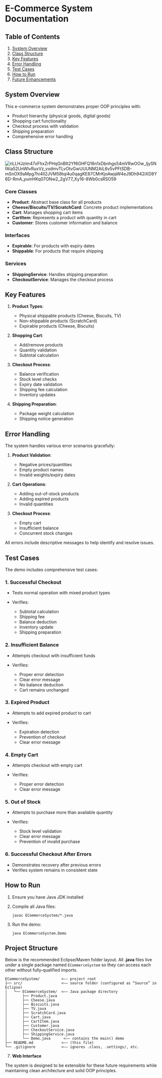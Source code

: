 # E-Commerce System Documentation

## Table of Contents

1. [System Overview](#system-overview)
2. [Class Structure](#class-structure)
3. [Key Features](#key-features)
4. [Error Handling](#error-handling)
5. [Test Cases](#test-cases)
6. [How to Run](#how-to-run)
7. [Future Enhancements](#future-enhancements)

## System Overview

This e-commerce system demonstrates proper OOP principles with:

* Product hierarchy (physical goods, digital goods)
* Shopping cart functionality
* Checkout process with validation
* Shipping preparation
* Comprehensive error handling

## Class Structure
![nLLHJzim47xFhxZrPHqGnBIt2Yf6GHFQ16n1xDbnhgs54mVRwOOw_ljySNfAIa52UnWlvRuxVz_vxdmvTLvOtvGwUUUNM2AiL6v5vPFtSDB-mSnOX9aMpg7hi4II2JVM58tqi4u0qagKE87CMrKjoAwjaW4eJ9Dh942iXD8Y6D-RmA_yumHKq07ONw2_2gV77_Xy16-8Wb0csRSO59](https://github.com/user-attachments/assets/6c372bc0-5b83-44e7-9a2c-a305b3266ca9)

### Core Classes

* **Product**: Abstract base class for all products
* **Cheese/Biscuits/TV/ScratchCard**: Concrete product implementations
* **Cart**: Manages shopping cart items
* **CartItem**: Represents a product with quantity in cart
* **Customer**: Stores customer information and balance

### Interfaces

* **Expirable**: For products with expiry dates
* **Shippable**: For products that require shipping

### Services

* **ShippingService**: Handles shipping preparation
* **CheckoutService**: Manages the checkout process

## Key Features

1. **Product Types**:

   * Physical shippable products (Cheese, Biscuits, TV)
   * Non-shippable products (ScratchCard)
   * Expirable products (Cheese, Biscuits)

2. **Shopping Cart**:

   * Add/remove products
   * Quantity validation
   * Subtotal calculation

3. **Checkout Process**:

   * Balance verification
   * Stock level checks
   * Expiry date validation
   * Shipping fee calculation
   * Inventory updates

4. **Shipping Preparation**:

   * Package weight calculation
   * Shipping notice generation

## Error Handling

The system handles various error scenarios gracefully:

1. **Product Validation**:

   * Negative prices/quantities
   * Empty product names
   * Invalid weights/expiry dates

2. **Cart Operations**:

   * Adding out-of-stock products
   * Adding expired products
   * Invalid quantities

3. **Checkout Process**:

   * Empty cart
   * Insufficient balance
   * Concurrent stock changes

All errors include descriptive messages to help identify and resolve issues.

## Test Cases

The demo includes comprehensive test cases:

### 1. Successful Checkout

* Tests normal operation with mixed product types
* Verifies:

  * Subtotal calculation
  * Shipping fee
  * Balance deduction
  * Inventory update
  * Shipping preparation

### 2. Insufficient Balance

* Attempts checkout with insufficient funds
* Verifies:

  * Proper error detection
  * Clear error message
  * No balance deduction
  * Cart remains unchanged

### 3. Expired Product

* Attempts to add expired product to cart
* Verifies:

  * Expiration detection
  * Prevention of checkout
  * Clear error message

### 4. Empty Cart

* Attempts checkout with empty cart
* Verifies:

  * Proper error detection
  * Clear error message

### 5. Out of Stock

* Attempts to purchase more than available quantity
* Verifies:

  * Stock level validation
  * Clear error message
  * Prevention of invalid purchase

### 6. Successful Checkout After Errors

* Demonstrates recovery after previous errors
* Verifies system remains in consistent state

## How to Run

1. Ensure you have Java JDK installed
2. Compile all Java files:

   ```
   javac ECommerceSystem/*.java
   ```
3. Run the demo:

   ```
   java ECommerceSystem.Demo
   ```

## Project Structure

Below is the recommended Eclipse/Maven folder layout. All **.java** files live under a single package named `ECommerceSystem` so they can access each other without fully‑qualified imports.

```text
ECommerceSystem/          <–– project root
├── src/                  <–– source folder (configured as “Source” in Eclipse)
│   └── ECommerceSystem/  <–– Java package directory
│       ├── Product.java
│       ├── Cheese.java
│       ├── Biscuits.java
│       ├── TV.java
│       ├── ScratchCard.java
│       ├── Cart.java
│       ├── CartItem.java
│       ├── Customer.java
│       ├── CheckoutService.java
│       ├── ShippingService.java
│       └── Demo.java      <–– contains the main() demo
├── README.md             <–– (this file)
└── .gitignore            <–– ignores .class, .settings/, etc.
```


7. **Web Interface**

The system is designed to be extensible for these future requirements while maintaining clean architecture and solid OOP principles.
